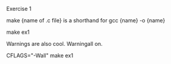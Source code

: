 Exercise 1


make {name of .c file} is a shorthand for gcc {name} -o {name}

make ex1

Warnings are also cool. Warningall on.

CFLAGS="-Wall" make ex1
